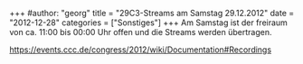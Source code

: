 +++
#author: "georg"
title = "29C3-Streams am Samstag 29.12.2012"
date = "2012-12-28"
categories = ["Sonstiges"]
+++
Am Samstag ist der freiraum von ca. 11:00 bis 00:00 Uhr offen und die Streams
werden übertragen.

https://events.ccc.de/congress/2012/wiki/Documentation#Recordings

